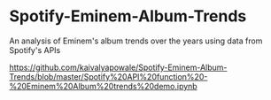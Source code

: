 # Spotify-Eminem-Album-Trends
An analysis of Eminem's album trends over the years using data from Spotify's APIs

https://github.com/kaivalyapowale/Spotify-Eminem-Album-Trends/blob/master/Spotify%20API%20function%20-%20Eminem%20Album%20trends%20demo.ipynb

